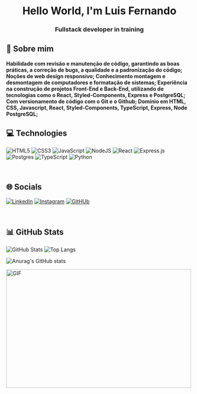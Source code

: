<h1 align="center">Hello World, I'm Luis Fernando</h1>
<h3 align="center">Fullstack developer in training</h3>

## 🚀 Sobre mim
<h4> Habilidade com revisão e manutenção de código, garantindo as boas práticas, a correção de bugs, a qualidade e a padronização do código;
Noções de web design responsivo;
Conhecimento montagem e desmontagem de computadores e formatação de sistemas;
Experiência na construção de projetos Front-End e Back-End, utilizando de tecnologias como o React, Styled-Components, Express e PostgreSQL;
Com versionamento de código com o Git e o Github;
Domínio em HTML, CSS, Javascript, React, Styled-Components, TypeScript, Express, Node PostgreSQL;
</h4>

## 💻 Technologies
![HTML5](https://img.shields.io/badge/HTML5-%23E34F26.svg?style=for-the-badge&logo=html5&logoColor=white) ![CSS3](https://img.shields.io/badge/css3-%231572B6.svg?style=for-the-badge&logo=css3&logoColor=white) ![JavaScript](https://img.shields.io/badge/javascript-%23323330.svg?style=for-the-badge&logo=javascript&logoColor=%23F7DF1E) ![NodeJS](https://img.shields.io/badge/node.js-6DA55F?style=for-the-badge&logo=node.js&logoColor=white) ![React](https://img.shields.io/badge/react-%2320232a.svg?style=for-the-badge&logo=react&logoColor=%2361DAFB) ![Express.js](https://img.shields.io/badge/express.js-%23404d59.svg?style=for-the-badge&logo=express&logoColor=%2361DAFB) ![Postgres](https://img.shields.io/badge/postgres-%23316192.svg?style=for-the-badge&logo=postgresql&logoColor=white) ![TypeScript](https://img.shields.io/badge/typescript-%23007ACC.svg?style=for-the-badge&logo=typescript&logoColor=white) ![Python](https://img.shields.io/badge/python-3670A0?style=for-the-badge&logo=python&logoColor=ffdd54) 

<br>

## 🌐 Socials
[![LinkedIn](https://img.shields.io/badge/linkedin-%230077B5.svg?style=for-the-badge&logo=linkedin&logoColor=white)](https://www.linkedin.com/in/luis-fernando-alves-pereira-ab7076186/) [![Instagram](https://img.shields.io/badge/Instagram-%23E4405F.svg?style=for-the-badge&logo=Instagram&logoColor=white)](https://instagram.com/lobonalua?igshid=OGQ5ZDc2ODk2ZA==) [![GitHUb](https://img.shields.io/badge/GitHub-100000?style=for-the-badge&logo=github&logoColor=white)](https://github.com/Linquest)

<br>

## 📊 GitHub Stats
![GitHub Stats](https://github-readme-stats.vercel.app/api?username=Linquest&theme=transparent&bg_color=000&border_color=30A3DC&show_icons=true&icon_color=30A3DC&title_color=E94D5F&text_color=FFF) ![Top Langs](https://github-readme-stats-git-masterrstaa-rickstaa.vercel.app/api/top-langs/?username=Linquest&bg_color=000&border_color=30A3DC&title_color=E94D5F&text_color=FFF)

![Anurag's GitHub stats](https://github-readme-stats.vercel.app/api?username=Linquest&show_icons=true&theme=radical)

 <img align="center" alt="GIF" src="https://github.com/abhisheknaiidu/abhisheknaiidu/blob/master/code.gif?raw=true" width="500" height="320" /> 

<!--
**Linquest/Linquest** is a ✨ _special_ ✨ repository because its `README.md` (this file) appears on your GitHub profile.

Here are some ideas to get you started:

- 🔭 I’m currently working on ...
- 🌱 I’m currently learning ...
- 👯 I’m looking to collaborate on ...
- 🤔 I’m looking for help with ...
- 💬 Ask me about ...
- 📫 How to reach me: ...
- 😄 Pronouns: ...
- ⚡ Fun fact: ...
-->

